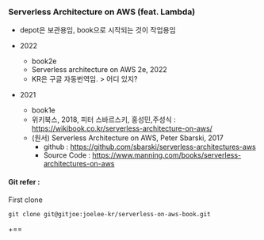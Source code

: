 ### Serverless Architecture on AWS (feat. Lambda)
- depot은 보관용임, book으로 시작되는 것이 작업용임

- 2022
  - book2e
  - Serverless architecture on AWS 2e, 2022
  - KR은 구글 자동번역임. > 어디 있지?

- 2021
  - book1e
  - 위키북스, 2018, 피터 스바르스키, 홍성민,주성식 : https://wikibook.co.kr/serverless-architecture-on-aws/
  - (원서) Serverless Architecture on AWS, Peter Sbarski, 2017
    - github : https://github.com/sbarski/serverless-architectures-aws
    - Source Code : https://www.manning.com/books/serverless-architectures-on-aws

#### Git refer :

First clone

```
git clone git@gitjoe:joelee-kr/serverless-on-aws-book.git
```


+==
